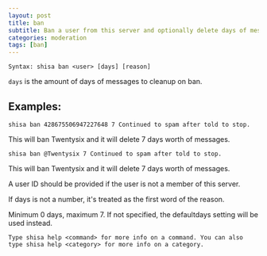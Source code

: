```yaml
---
layout: post
title: ban
subtitle: Ban a user from this server and optionally delete days of messages.
categories: moderation
tags: [ban]
---
```


`Syntax: shisa ban <user> [days] [reason]`

`days` is the amount of days of messages to cleanup on ban.

## Examples:

```
shisa ban 428675506947227648 7 Continued to spam after told to stop.
```

This will ban Twentysix and it will delete 7 days worth of messages.

```
shisa ban @Twentysix 7 Continued to spam after told to stop.
```

This will ban Twentysix and it will delete 7 days worth of messages.

A user ID should be provided if the user is not a member of this server.

If days is not a number, it's treated as the first word of the reason.

Minimum 0 days, maximum 7. If not specified, the defaultdays setting will be used instead.

```
Type shisa help <command> for more info on a command. You can also type shisa help <category> for more info on a category.
```